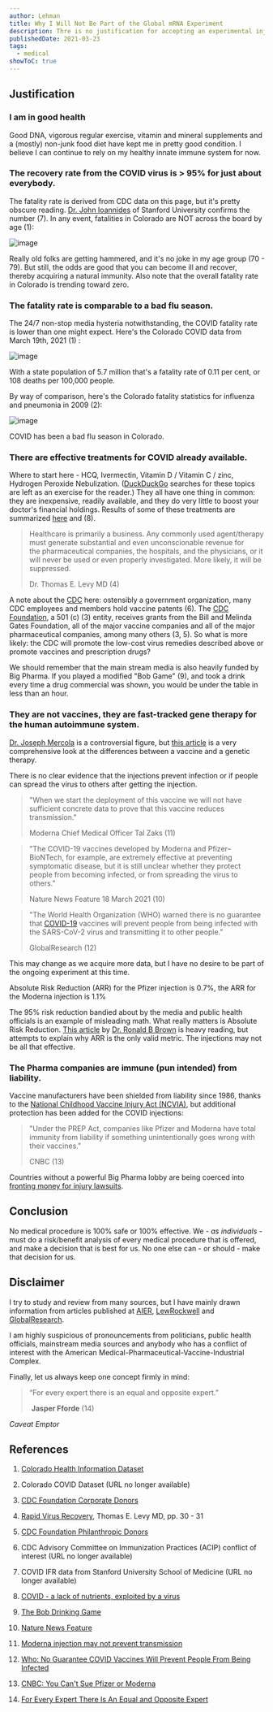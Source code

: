 ```yaml
---
author: Lehman
title: Why I Will Not Be Part of the Global mRNA Experiment
description: Thre is no justification for accepting an experimental injection
publishedDate: 2021-03-23
tags:
  - medical
showToC: true
---
```


## Justification

### I am in good health

Good DNA, vigorous regular exercise, vitamin and mineral supplements and a (mostly) non-junk food diet have kept me in pretty good condition. I believe I can continue to rely on my healthy innate immune system for now.

### The recovery rate from the COVID virus is > 95% for just about everybody.

The fatality rate is derived from CDC data on this page, but it's pretty obscure reading. [Dr. John Ioannides](https://metrics.stanford.edu/people/john-ioannidis) of Stanford University confirms the number (7). In any event, fatalities in Colorado are NOT across the board by age (1):

![image](@/assets/images/posts/CO-COVID-deaths-by-age.jpg)

Really old folks are getting hammered, and it's no joke in my age group (70 - 79). But still, the odds are good that you can become ill and recover, thereby acquiring a natural immunity. Also note that the overall fatality rate in Colorado is trending toward zero.

### The fatality rate is comparable to a bad flu season.

The 24/7 non-stop media hysteria notwithstanding, the COVID fatality rate is lower than one might expect. Here's the Colorado COVID data from March 19th, 2021 (1) :

![image](@/assets/images/posts/COVID-CO-03-19-2021.jpg)

With a state population of 5.7 million that's a fatality rate of 0.11 per cent, or 108 deaths per 100,000 people.

By way of comparison, here's the Colorado fatality statistics for influenza and pneumonia in 2009 (2):

![image](@/assets/images/posts/CO-Mortality-2009.jpg)

COVID has been a bad flu season in Colorado.

### There are effective treatments for COVID already available.

Where to start here - HCQ, Ivermectin, Vitamin D / Vitamin C / zinc, Hydrogen Peroxide Nebulization. ([DuckDuckGo](https://duckduckgo.com/) searches for these topics are left as an exercise for the reader.) They all have one thing in common: they are inexpensive, readily available, and they do very little to boost your doctor's financial holdings. Results of some of these treatments are summarized [here](https://www.primarydoctor.org/covid-19-is-a-lack-of-nutrients) and (8).

> Healthcare is primarily a business. Any commonly used agent/therapy must generate substantial and even unconscionable revenue for the pharmaceutical companies, the hospitals, and the physicians, or it will never be used or even properly investigated. More likely, it will be suppressed.
>
> Dr. Thomas E. Levy MD (4)

A note about the [CDC](https://www.cdc.gov/) here: ostensibly a government organization, many CDC employees and members hold vaccine patents (6). The [CDC Foundation](https://www.cdcfoundation.org/), a 501 (c) (3) entity, receives grants from the Bill and Melinda Gates Foundation, all of the major vaccine companies and all of the major pharmaceutical companies, among many others (3, 5). So what is more likely: the CDC will promote the low-cost virus remedies described above or promote vaccines and prescription drugs?

We should remember that the main stream media is also heavily funded by Big Pharma. If you played a modified "Bob Game" (9), and took a drink every time a drug commercial was shown, you would be under the table in less than an hour.

### They are not vaccines, they are fast-tracked gene therapy for the human autoimmune system.

[Dr. Joseph Mercola](https://www.mercola.com/) is a controversial figure, but [this article](https://www.lewrockwell.com/2021/03/joseph-mercola/covid-19-vaccines-are-gene-therapy/) is a very comprehensive look at the differences between a vaccine and a genetic therapy.

There is no clear evidence that the injections prevent infection or if people can spread the virus to others after getting the injection.

> "When we start the deployment of this vaccine we will not have sufficient concrete data to prove that this vaccine reduces transmission."
>
> Moderna Chief Medical Officer Tal Zaks (11)

> "The COVID-19 vaccines developed by Moderna and Pfizer–BioNTech, for example, are extremely effective at preventing symptomatic disease, but it is still unclear whether they protect people from becoming infected, or from spreading the virus to others."
>
> Nature News Feature 18 March 2021 (10)

> "The World Health Organization (WHO) warned there is no guarantee that [COVID-19](https://childrenshealthdefense.org/defender_category/covid/) vaccines will prevent people from being infected with the SARS-CoV-2 virus and transmitting it to other people."
>
> GlobalResearch (12)

This may change as we acquire more data, but I have no desire to be part of the ongoing experiment at this time.

Absolute Risk Reduction (ARR) for the Pfizer injection is 0.7%, the ARR for the Moderna injection is 1.1%

The 95% risk reduction bandied about by the media and public health officials is an example of misleading math. What really matters is Absolute Risk Reduction. [This article](https://www.globalresearch.ca/hidden-truth-covid-19-vaccines-interview-dr-ronald-b-brown-phd/5739826) by [Dr. Ronald B Brown](https://publons.com/researcher/1712062/ronald-b-brown-phd/) is heavy reading, but attempts to explain why ARR is the only valid metric. The injections may not be all that effective.

### The Pharma companies are immune (pun intended) from liability.

Vaccine manufacturers have been shielded from liability since 1986, thanks to the [National Childhood Vaccine Injury Act (NCVIA)](https://en.wikipedia.org/wiki/National_Childhood_Vaccine_Injury_Act), but additional protection has been added for the COVID injections:

> "Under the PREP Act, companies like Pfizer and Moderna have total immunity from liability if something unintentionally goes wrong with their vaccines."
>
> CNBC (13)

Countries without a powerful Big Pharma lobby are being coerced into [fronting money for injury lawsuits](https://www.lewrockwell.com/2021/03/joseph-mercola/pfizer-bullies-nations-to-put-up-collateral-for-lawsuits/).

## Conclusion

No medical procedure is 100% safe or 100% effective. We - _as individuals_ - must do a risk/benefit analysis of every medical procedure that is offered, and make a decision that is best for us. No one else can - or should - make that decision for us.

## Disclaimer

I try to study and review from many sources, but I have mainly drawn information from articles published at [AIER](http://AIER.org), [LewRockwell](http://lewrockwell.com) and [GlobalResearch](https://www.globalresearch.ca/).

I am highly suspicious of pronouncements from politicians, public health officials, mainstream media sources and anybody who has a conflict of interest with the American Medical-Pharmaceutical-Vaccine-Industrial Complex.

Finally, let us always keep one concept firmly in mind:

> “For every expert there is an equal and opposite expert.”
>
>  **Jasper Fforde** (14)

_Caveat Emptor_

## References

1. [Colorado Health Information Dataset](https://cohealthviz.dphe.state.co.us/t/HealthInformaticsPublic/views/COHIDFullDeathQuery_StateDemographyPopEstimates/MortalityStatistics?iframeSizedToWindow=true)

2. Colorado COVID Dataset (URL no longer available)

3. [CDC Foundation Corporate Donors](https://www.cdcfoundation.org/partner-list/corporations)

4. [Rapid Virus Recovery](https://www.barnesandnoble.com/w/rapid-virus-recovery-thomas-e-levy/1139210288), Thomas E. Levy MD, pp. 30 - 31

5. [CDC Foundation Philanthropic Donors](https://www.cdcfoundation.org/partner-list/foundations)

6. CDC Advisory Committee on Immunization Practices (ACIP) conflict of interest (URL no longer available)

7. COVID IFR data from Stanford University School of Medicine (URL no longer available)

8. [COVID - a lack of nutrients, exploited by a virus](https://www.primarydoctor.org/covid-19-is-a-lack-of-nutrients)

9. [The Bob Drinking Game](https://thechuggernauts.com/the-bob-newhart-show-drinking-game/)

10. [Nature News Feature](https://www.nature.com/articles/d41586-021-00728-2)

11. [Moderna injection may not prevent transmission](https://www.businessinsider.com/moderna-chief-medical-officer-vaccines-interview-2020-11)

12. [Who: No Guarantee COVID Vaccines Will Prevent People From Being Infected](https://www.globalresearch.ca/who-no-guarantee-covid-vaccines-prevent-people-being-infected/5734693)

13. [CNBC: You Can't Sue Pfizer or Moderna](https://www.cnbc.com/2020/12/16/covid-vaccine-side-effects-compensation-lawsuit.html)

14. [For Every Expert There Is An Equal and Opposite Expert](https://www.goodreads.com/quotes/360598-for-every-expert-there-is-an-equal-and-opposite-expert)
